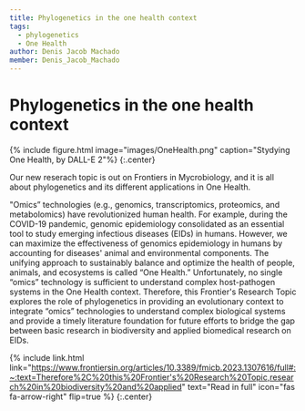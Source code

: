 ```yaml
---
title: Phylogenetics in the one health context
tags:
  - phylogenetics
  - One Health
author: Denis Jacob Machado
member: Denis_Jacob_Machado
---
```


# Phylogenetics in the one health context

{% include figure.html image="images/OneHealth.png" caption="Stydying One Health, by DALL-E 2"%}
{:.center}

Our new reserach topic is out on Frontiers in Mycrobiology, and it is all about phylogenetics and its different applications in One Health.

"Omics” technologies (e.g., genomics, transcriptomics, proteomics, and metabolomics) have revolutionized human health. For example, during the COVID-19 pandemic, genomic epidemiology consolidated as an essential tool to study emerging infectious diseases (EIDs) in humans. However, we can maximize the effectiveness of genomics epidemiology in humans by accounting for diseases' animal and environmental components. The unifying approach to sustainably balance and optimize the health of people, animals, and ecosystems is called “One Health.” Unfortunately, no single “omics” technology is sufficient to understand complex host-pathogen systems in the One Health context. Therefore, this Frontier's Research Topic explores the role of phylogenetics in providing an evolutionary context to integrate “omics” technologies to understand complex biological systems and provide a timely literature foundation for future efforts to bridge the gap between basic research in biodiversity and applied biomedical research on EIDs.

{% include link.html link="https://www.frontiersin.org/articles/10.3389/fmicb.2023.1307616/full#:~:text=Therefore%2C%20this%20Frontier's%20Research%20Topic,research%20in%20biodiversity%20and%20applied" text="Read in full" icon="fas fa-arrow-right" flip=true %}
{:.center}